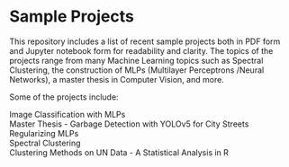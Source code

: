 # Sample Projects

This repository includes a list of recent sample projects both in PDF form and Jupyter notebook form for readability and clarity.
The topics of the projects range from many Machine Learning topics such as Spectral Clustering, the construction of MLPs (Multilayer Perceptrons /Neural Networks), a master thesis in Computer Vision, and more.

Some of the projects include:

Image Classification with MLPs  <br />
Master Thesis - Garbage Detection with YOLOv5 for City Streets  <br />
Regularizing MLPs  <br />
Spectral Clustering  <br />
Clustering Methods on UN Data - A Statistical Analysis in R  <br />